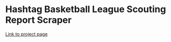 # Hashtag Basketball League Scouting Report Scraper

[Link to project page](https://jql6.github.io/h_bball_scraper/)
